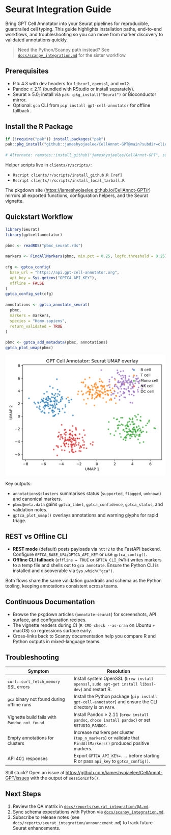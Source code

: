 # Seurat Integration Guide

Bring GPT Cell Annotator into your Seurat pipelines for reproducible, guardrailed cell typing. This guide highlights installation paths, end-to-end workflows, and troubleshooting so you can move from marker discovery to validated annotations quickly.

> Need the Python/Scanpy path instead? See [`docs/scanpy_integration.md`](docs/scanpy_integration.md) for the sister workflow.

## Prerequisites

- R ≥ 4.3 with dev headers for `libcurl`, `openssl`, and `xml2`.
- Pandoc ≥ 2.11 (bundled with RStudio or install separately).
- Seurat ≥ 5.0; install via `pak::pkg_install("Seurat")` or Bioconductor mirror.
- Optional: `gca` CLI from `pip install gpt-cell-annotator` for offline fallback.

## Install the R Package

```r
if (!require("pak")) install.packages("pak")
pak::pkg_install("github::jameshyojaelee/CellAnnot-GPT@main?subdir=clients/r/gptcellannotator")

# Alternate: remotes::install_github("jameshyojaelee/CellAnnot-GPT", subdir = "clients/r/gptcellannotator", build = TRUE)
```

Helper scripts live in `clients/r/scripts/`:

- `Rscript clients/r/scripts/install_github.R [ref]`
- `Rscript clients/r/scripts/install_local_tarball.R`

The pkgdown site (<https://jameshyojaelee.github.io/CellAnnot-GPT/r>) mirrors all exported functions, configuration helpers, and the Seurat vignette.

## Quickstart Workflow

```r
library(Seurat)
library(gptcellannotator)

pbmc <- readRDS("pbmc_seurat.rds")

markers <- FindAllMarkers(pbmc, min.pct = 0.25, logfc.threshold = 0.25)

cfg <- gptca_config(
  base_url = "https://api.gpt-cell-annotator.org",
  api_key = Sys.getenv("GPTCA_API_KEY"),
  offline = FALSE
)
gptca_config_set(cfg)

annotations <- gptca_annotate_seurat(
  pbmc,
  markers = markers,
  species = "Homo sapiens",
  return_validated = TRUE
)

pbmc <- gptca_add_metadata(pbmc, annotations)
gptca_plot_umap(pbmc)
```

![](../clients/r/gptcellannotator/man/figures/seurat-umap.png)

Key outputs:
- `annotations$clusters` summarises status (`supported`, `flagged`, `unknown`) and canonical markers.
- `pbmc@meta.data` gains `gptca_label`, `gptca_confidence`, `gptca_status`, and validation notes.
- `gptca_plot_umap()` overlays annotations and warning glyphs for rapid triage.

## REST vs Offline CLI

- **REST mode** (default) posts payloads via `httr2` to the FastAPI backend. Configure `GPTCA_BASE_URL`/`GPTCA_API_KEY` or use `gptca_config()`.
- **Offline CLI fallback** (`offline = TRUE` or `GPTCA_CLI_PATH`) writes markers to a temp file and shells out to `gca annotate`. Ensure the Python CLI is installed and discoverable via `Sys.which("gca")`.

Both flows share the same validation guardrails and schema as the Python tooling, keeping annotations consistent across teams.

## Continuous Documentation

- Browse the pkgdown articles (`annotate-seurat`) for screenshots, API surface, and configuration recipes.
- The vignette renders during CI (`R CMD check --as-cran` on Ubuntu + macOS) so regressions surface early.
- Cross-links back to Scanpy documentation help you compare R and Python outputs in mixed-language teams.

## Troubleshooting

| Symptom | Resolution |
| --- | --- |
| `curl::curl_fetch_memory` SSL errors | Install system OpenSSL (`brew install openssl`, `sudo apt-get install libssl-dev`) and restart R. |
| `gca` binary not found during offline runs | Install the Python package (`pip install gpt-cell-annotator`) and ensure the CLI directory is on `PATH`. |
| Vignette build fails with `Pandoc not found` | Install Pandoc ≥ 2.11 (`brew install pandoc`, `choco install pandoc`) or set `RSTUDIO_PANDOC`. |
| Empty annotations for clusters | Increase markers per cluster (`top_n_markers`) or validate that `FindAllMarkers()` produced positive markers. |
| API 401 responses | Export `GPTCA_API_KEY=...` before starting R or pass `api_key` to `gptca_config()`. |

Still stuck? Open an issue at <https://github.com/jameshyojaelee/CellAnnot-GPT/issues> with the output of `sessionInfo()`.

## Next Steps

1. Review the QA matrix in [`docs/reports/seurat_integration/QA.md`](reports/seurat_integration/QA.md).
2. Sync schema expectations with Python via [`docs/scanpy_integration.md`](docs/scanpy_integration.md).
3. Subscribe to release notes (see `docs/reports/seurat_integration/announcement.md`) to track future Seurat enhancements.
